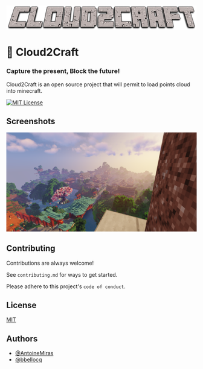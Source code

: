 
![Logo](https://github.com/AntoineMiras/Cloud2Craft/blob/main/Cloud2Craft/Ressources/Cloud2Craft.png)

# 🧊 Cloud2Craft

### Capture the present, Block the future!

Cloud2Craft is an open source project that will permit to load points cloud into minecraft.



[![MIT License](https://img.shields.io/badge/License-MIT-green.svg)](https://choosealicense.com/licenses/mit/)
## Screenshots

![App Screenshot](https://github.com/AntoineMiras/Cloud2Craft/blob/main/Cloud2Craft/Ressources/back_library.png)


## Contributing

Contributions are always welcome!

See `contributing.md` for ways to get started.

Please adhere to this project's `code of conduct`.


## License

[MIT](https://choosealicense.com/licenses/mit/)


## Authors

- [@AntoineMiras](https://github.com/AntoineMiras)
- [@bbellocq](https://github.com/bbellocq)

